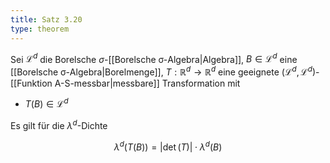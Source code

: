 ```yaml
---
title: Satz 3.20
type: theorem
---
```


Sei $\mathcal{L}^d$ die Borelsche $\sigma$-[[Borelsche σ-Algebra|Algebra]], $B \in \mathcal{L}^d$ eine [[Borelsche σ-Algebra|Borelmenge]], $T : \mathbb{R}^d \to \mathbb{R}^d$ eine geeignete $(\mathcal{L}^d, \mathcal{L}^d)$-[[Funktion A-S-messbar|messbare]] Transformation mit
- $T(B) \in \mathcal{L}^d$

Es gilt für die $\lambda^d$-Dichte

$$
	\lambda^d(T(B)) = |\det(T)| \cdot \lambda^d(B)
$$